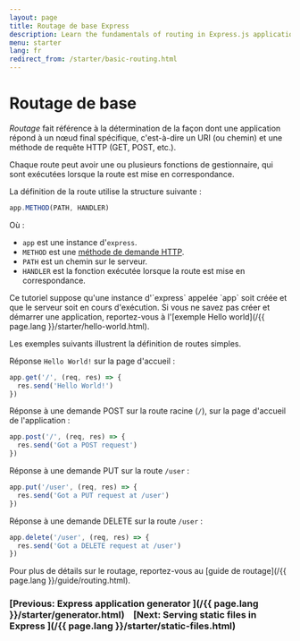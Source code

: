 ```yaml
---
layout: page
title: Routage de base Express
description: Learn the fundamentals of routing in Express.js applications, including how to define routes, handle HTTP methods, and create route handlers for your web server.
menu: starter
lang: fr
redirect_from: /starter/basic-routing.html
---
```


# Routage de base

_Routage_ fait référence à la détermination de la façon dont une application répond à un
nœud final spécifique, c'est-à-dire un URI (ou chemin) et une méthode de requête HTTP (GET, POST, etc.).

Chaque route peut avoir une ou plusieurs fonctions de gestionnaire, qui sont exécutées lorsque la route est mise en correspondance.

La définition de la route utilise la structure suivante :

```js
app.METHOD(PATH, HANDLER)
```

Où :

- `app` est une instance d'`express`.
- `METHOD` est une [méthode de demande HTTP](http://en.wikipedia.org/wiki/Hypertext_Transfer_Protocol).
- `PATH` est un chemin sur le serveur.
- `HANDLER` est la fonction exécutée lorsque la route est mise en correspondance.

<div class="doc-box doc-notice" markdown="1">
Ce tutoriel suppose qu'une instance d'`express` appelée `app` soit créée et que le serveur soit en cours d'exécution. Si vous ne savez pas créer et démarrer une application, reportez-vous à l'[exemple Hello world](/{{ page.lang }}/starter/hello-world.html).
</div>

Les exemples suivants illustrent la définition de routes simples.

Réponse `Hello World!` sur la page d'accueil :

```js
app.get('/', (req, res) => {
  res.send('Hello World!')
})
```

Réponse à une demande POST sur la route racine (`/`), sur la page d'accueil de l'application :

```js
app.post('/', (req, res) => {
  res.send('Got a POST request')
})
```

Réponse à une demande PUT sur la route `/user` :

```js
app.put('/user', (req, res) => {
  res.send('Got a PUT request at /user')
})
```

Réponse à une demande DELETE sur la route `/user` :

```js
app.delete('/user', (req, res) => {
  res.send('Got a DELETE request at /user')
})
```

Pour plus de détails sur le routage, reportez-vous au [guide de routage](/{{ page.lang }}/guide/routing.html).

### [Previous: Express application generator ](/{{ page.lang }}/starter/generator.html)&nbsp;&nbsp;&nbsp;&nbsp;[Next: Serving static files in Express ](/{{ page.lang }}/starter/static-files.html)
